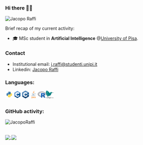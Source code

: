 
### Hi there 👋🏻

<p align="left"> <img src="https://komarev.com/ghpvc/?username=JacopoRaffi&label=Profile%20views&color=0e75b6&style=flat" alt="Jacopo Raffi" /> </p>

Brief recap of my current activity:
- 🎓 MSc student in <b>Artificial Intelligence</b> @<a href='https://didattica.di.unipi.it/en/master-programme-in-computer-science/curricula-2/curriculum-%c2%93artificial-intelligence%c2%94-2/' target="_blank">University of Pisa</a>.

### Contact
- Institutional email: <a href= "mailto:j.raffi@studenti.unipi.it" target="_blank">j.raffi@studenti.unipi.it</a>
- Linkedin: <a href='https://www.linkedin.com/feed/' target="_blank">Jacopo Raffi</a>

<!-- STATISTICS --
#### Interests
- Computational Social Science
- Data Mining
- Deep Learning and Neural Models
- Signal processing and analysis
-->
### Languages: 
<div>
<img width="26px" align="left" src="https://raw.githubusercontent.com/github/explore/80688e429a7d4ef2fca1e82350fe8e3517d3494d/topics/python/python.png">
<img align="left" alt="" width="26px" src="https://raw.githubusercontent.com/github/explore/80688e429a7d4ef2fca1e82350fe8e3517d3494d/topics/c/c.png">
<img align="left" alt="" width="26px" src="https://raw.githubusercontent.com/github/explore/80688e429a7d4ef2fca1e82350fe8e3517d3494d/topics/cpp/cpp.png">
<img align="left" alt="" width="26px" src="https://raw.githubusercontent.com/github/explore/80688e429a7d4ef2fca1e82350fe8e3517d3494d/topics/java/java.png">
<img align="left" alt="" width="26px" src="https://raw.githubusercontent.com/github/explore/80688e429a7d4ef2fca1e82350fe8e3517d3494d/topics/r/r.png">
<img align="left" alt="" width="26px" src="https://raw.githubusercontent.com/github/explore/80688e429a7d4ef2fca1e82350fe8e3517d3494d/topics/latex/latex.png">

<img align="left" alt="" width="26px" src="">
<img align="left" alt="" width="26px" src="">
</div>

<br/><br/>
### GitHub activity:
<!-- TROPHY -->
<p align="left"> <img src="https://github-profile-trophy.vercel.app/?username=JacopoRaffi&theme=gruvbox&no-bg=true" alt="JacopoRaffi" /> </p>

<br/>

<!-- STATISTICS -->
<a href="https://github.com/JacopoRaffi">
  <img align="center" src="https://github-readme-stats.vercel.app/api?username=JacopoRaffi&layout=compact&theme=calm&show_icons=true" />
</a>

<!-- LANGUAGES -->
<a href="https://github.com/JacopoRaffi">
  <img align="center" src="https://github-readme-stats.vercel.app/api/top-langs/?username=JacopoRaffi&layout=compact&theme=calm&hide=jupyter%20,CMake,shell,TeX" />
</a>


<br/><br/>


<!--
**JacopoRaffi/JacopoRaffi** is a ✨ _special_ ✨ repository because its `README.md` (this file) appears on your GitHub profile.

Here are some ideas to get you started:

- 🔭 I’m currently working on ...
- 🌱 I’m currently learning ...
- 👯 I’m looking to collaborate on ...
- 🤔 I’m looking for help with ...
- 💬 Ask me about ...
- 📫 How to reach me: ...
- 😄 Pronouns: ...
- ⚡ Fun fact: ...
-->
